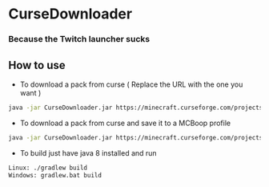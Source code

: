 # CurseDownloader
### Because the Twitch launcher sucks

## How to use

* To download a pack from curse ( Replace the URL with the one you want )
```bash
java -jar CurseDownloader.jar https://minecraft.curseforge.com/projects/foolcraft/files/2415352/download
```

* To download a pack from curse and save it to a MCBoop profile
```bash
java -jar CurseDownloader.jar https://minecraft.curseforge.com/projects/foolcraft/files/2415352/download --mcboop
```

* To build just have java 8 installed and run
```bash
Linux: ./gradlew build
Windows: gradlew.bat build
```
